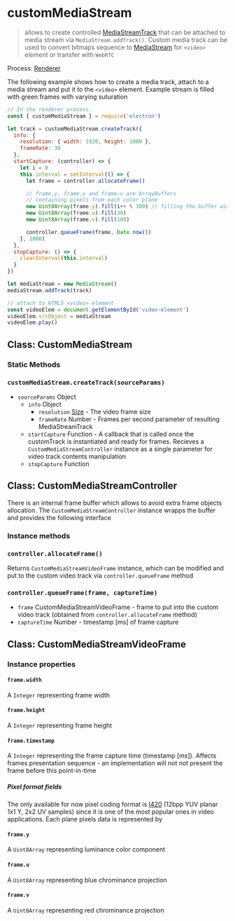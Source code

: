# customMediaStream

> allows to create controlled [MediaStreamTrack](https://developer.mozilla.org/en-US/docs/Web/API/MediaStreamTrack) that can be attached to media stream via `MediaStream.addTrack()`. Custom media track can be used to convert bitmaps sequence to [MediaStream](https://developer.mozilla.org/en-US/docs/Web/API/MediaStream) for `<video>` element or transfer with `WebRTC`

Process: [Renderer](../glossary.md#renderer-process)

The following example shows how to create a media track, attach to a media stream and put it to the `<video>` element. Example stream is filled with green frames with varying suturation

```javascript
// In the renderer process.
const { customMediaStream } = require('electron')

let track = customMediaStream.createTrack({
  info: {
    resolution: { width: 1920, height: 1080 },
    frameRate: 30
  },
  startCapture: (controller) => {
    let i = 0
    this.interval = setInterval(() => {
      let frame = controller.allocateFrame()

      // frame.y, frame.u and frame.v are ArrayBuffers
      // containing pixels from each color plane
      new Uint8Array(frame.y).fill(i++ % 100) // filling the buffer with color green
      new Uint8Array(frame.u).fill(30)
      new Uint8Array(frame.v).fill(100)

      controller.queueFrame(frame, Date.now())
    }, 1000)
  },
  stopCapture: () => {
    clearInterval(this.interval)
  }
})

let mediaStream = new MediaStream()
mediaStream.addTrack(track)

// attach to HTML5 <video> element
const videoElem = document.getElementById('video-element')
videoElem.srcObject = mediaStream
videoElem.play()
```



## Class: CustomMediaStream
### Static Methods

### `customMediaStream.createTrack(sourceParams)`

* `sourceParams` Object
    * `info` Object
        * `resolution` [Size](structures/size.md) - The video frame size
        * `frameRate` Number - Frames per second parameter of resulting MediaStreamTrack
    * `startCapture` Function - A callback that is called once the customTrack is instantiated and ready for frames. Recieves a `CustomMediaStreamController` instance as a single parameter for video track contents manipulation
    * `stopCapture` Function

## Class: CustomMediaStreamController
There is an internal frame buffer which allows to avoid extra frame objects allocation. The `CustomMediaStreamController` instance wrapps the buffer and provides the following interface

### Instance methods
### `controller.allocateFrame()`
Returns `CustomMediaStreamVideoFrame` instance, which can be modified and put to the custom video track via `controller.queueFrame` method
### `controller.queueFrame(frame, captureTime)`
* `frame` CustomMediaStreamVideoFrame - frame to put into the custom video track (obtained from `controller.allocateFrame` method)
* `captureTime` Number - timestamp [ms] of frame capture

## Class: CustomMediaStreamVideoFrame
### Instance properties
#### `frame.width`
A `Integer` representing frame width
#### `frame.height`
A `Integer` representing frame height
#### `frame.timestamp`
A `Integer` representing the frame capture time (timestamp [ms]). Affects frames presentation sequence - an implementation will not not present the frame before this point-in-time
##### Pixel format fields
The only available for now pixel coding format is [I420](http://www.fourcc.org/pixel-format/yuv-i420/) (12bpp YUV planar 1x1 Y, 2x2 UV samples) since it is one of the most popular ones in video applications. Each plane pixels data is represented by
#### `frame.y`
A `Uint8Array` representing luminance color component
#### `frame.u`
A `Uint8Array` representing blue chrominance projection
#### `frame.v`
A `Uint8Array` representing red chrominance projection
